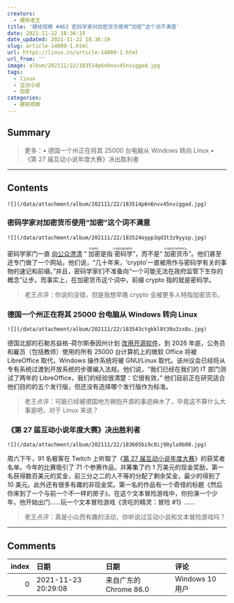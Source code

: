 ```yaml
---
creators:
  - 硬核老王
title: '硬核观察 #463 密码学家对加密货币使用“加密”这个词不满意'
date: 2021-11-22 18:36:19
date_updated: 2021-11-22 18:36:19
slug: article-14009-1.html
url: https://linux.cn/article-14009-1.html
url_from: ''
image: album/202111/22/183514p6n6nvv45nviggad.jpg
tags:
  - linux
  - 互动小说
  - 加密
categories:
  - 硬核观察
---
```


## Summary

> 更多：• 德国一个州正在将其 25000 台电脑从 Windows 转向 Linux • 《第 27 届互动小说年度大赛》决出胜利者

***

<!-- more -->

## Contents

`![](/data/attachment/album/202111/22/183514p6n6nvv45nviggad.jpg)`

### 密码学家对加密货币使用“加密”这个词不满意

`![](/data/attachment/album/202111/22/183524oypp3qd3t3z9yyzp.jpg)`

密码学家门一直 [向公众澄清](https://www.theguardian.com/technology/2021/nov/18/crypto-cryptocurrency-cryptographers?mid=1) “<ruby> 加密 <rt>  crypto </rt></ruby>是指<ruby> 密码学 <rt>  cryptography </rt></ruby>”，而不是“<ruby> 加密货币 <rt>  cryptocurrency </rt></ruby>”。他们甚至还专门做了一个网站，他们说，“几十年来，‘crypto’一直被用作与密码学有关的事物的速记和前缀。”并且，密码学家们不准备向“一个可能无法在政府监管下生存的概念”让步。而事实上，在加密货币这个词中，前缀 crypto 指的就是密码学。

> 
> 老王点评：你说的没错，但是我想早晚 crypto 会被更多人特指加密货币。
> 
> 
> 

### 德国一个州正在将其 25000 台电脑从 Windows 转向 Linux

`![](/data/attachment/album/202111/22/183543ctgkkl8t30o3zx8u.jpg)`

德国北部的石勒苏益格-荷尔斯泰因州计划 [改用开源软件](https://blog.documentfoundation.org/blog/2021/11/18/german-state-planning-to-switch-25000-pcs-to-libreoffice/)，到 2026 年底，公务员和雇员（包括教师）使用的所有 25000 台计算机上的微软 Office 将被 LibreOffice 取代，Windows 操作系统将被 GNU/Linux 取代。该州议会已经将从专有系统过渡到开放系统的步骤编入法规。他们说，“我们已经在我们的 IT 部门测试了两年的 LibreOffice，我们的经验很清楚：它很有效，” 他们目前正在研究适合他们目的的五个发行版，但还没有选择哪个发行版作为标准。

> 
> 老王点评：可能已经被德国地方拥抱开源的事迹麻木了，毕竟这不算什么大事是吧，对于 Linux 来说？
> 
> 
> 

### 《第 27 届互动小说年度大赛》决出胜利者

`![](/data/attachment/album/202111/22/183605bi9c8ij98yla9b98.jpg)`

周六下午，91 名极客在 Twitch 上听取了《[第 27 届互动小说年度大赛](https://ifcomp.org/)》的获奖者名单。今年的比赛吸引了 71 个参赛作品，并筹集了约 1 万美元的现金奖励，第一名获得数百美元的奖金，前三分之二的人不等的分配了剩余奖金，最少的得到了 10 美元。此外还有很多有趣的非现金奖。第一名的作品有一个奇怪的标题《然后你来到了一个与前一个不一样的房子》。在这个文本冒险游戏中，你扮演一个少年，他开始出门……玩一个文本冒险游戏《贪吃的精灵：冒险 #1》……

> 
> 老王点评：真是小众而有趣的活动，你听说过互动小说和文本冒险游戏吗？
> 
> 
>

***

## Comments

|   index | 日期                | 日期                                   | 评论                                    |
|--------:|:--------------------|:---------------------------------------|:----------------------------------------|
|       0 | 2021-11-23 20:29:08 | 来自广东的 Chrome 86.0|Windows 10 用户 | 大名鼎鼎的AVG游戏，比如秋之回忆、缘之空 |
